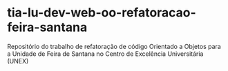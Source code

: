 # tia-lu-dev-web-oo-refatoracao-feira-santana
Repositório do trabalho de refatoração de código Orientado a Objetos para a Unidade de Feira de Santana no Centro de Excelência Universitária (UNEX)
